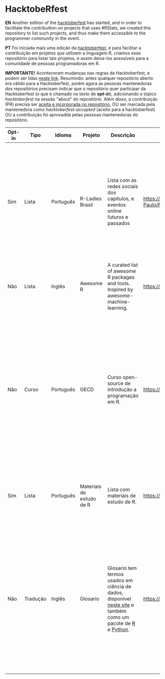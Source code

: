 # HacktobeRfest

**EN**
Another edition of the [hacktoberfest](https://hacktoberfest.digitalocean.com/) has started, and in order to facilitate the contribuition on projects that uses #RStats,  we created this repository to list such projects, and thus make them accessible to the programmer community in the event.

**PT**
Foi iniciada mais uma edição da [hacktoberfest](https://hacktoberfest.digitalocean.com/), e para facilitar a contribuição em projetos que utilizem a linguagem R, criamos esse repositório para listar tais projetos, e assim deixa-los acessíveis para a comunidade de pessoas programadoras em R. 

**IMPORTANTE!** Aconteceram mudanças nas regras da Hacktoberfest, e podem ser lidas [neste link](https://hacktoberfest.digitalocean.com/hacktoberfest-update). Resumindo: antes qualquer repositório aberto era válido para a Hacktoberfest, porém agora as pessoas mantenedoras dos repositórios precisam indicar que o repositório quer participar da Hacktoberfest (o que é chamado no texto de **_opt-in_**), adicionando o tópico _hacktoberfest_ na sessão "about" do repositório. Além disso, a contribuição (PR) precisa ser [aceita e incorporada no repositório](_merged_), OU ser marcada pela mantenedora como _hacktoberfest-accepted_ (aceito para a hacktoberfest) OU a contribuição foi aprovadda pelas pessoas mantenedoras do repositório.


| Opt-in | Tipo | Idioma | Projeto | Descrição | Repositório | Sugestões e outros |
|---|------|------|------|------|------|------|
| Sim | Lista | Português | R-Ladies Brasil | Lista com as redes sociais dos capítulos, e eventos online futuros e passados | https://github.com/R-Ladies-Sao-Paulo/RLadies-Brasil  | Para as pessoas organizadoras de capítulos da R-Ladies, é interessante verificar se todas as redes sociais do capítulo estão listadas. Além disso, adicionar eventos futuros, passados, e o link dos materiais utilizados. |
| Não | Lista | Inglês |   Awesome R  |   A curated list of awesome R packages and tools. Inspired by awesome-machine-learning. |   https://github.com/qinwf/awesome-R   |    Você pode contribuir sugerindo pacotes do R!   | 
| Não | Curso | Português |  GECD    |   Curso open-source de introdução a programação em R. | https://github.com/gecdfoz/GECD  | Você pode auxiliar na montagem do curso de programação em R! É só escolher um dos temas e começar a escrever. O repo já conta com alguns materiais feitos para o Python passíveis de serem traduzidos para R. Acessar "Nivelamento e integração" > "Algoritmo e Programação" > "R". | 
| Sim | Lista | Português | Materiais de estudo de R | Lista com materiais de estudo de R. |  https://github.com/beatrizmilz/materiais_estudo_R| Pode contribuir com novos materiais, com ideias de como organizar o repositório, entre outros. |
| Não | Tradução | Inglês | Glosario | Glosario tem termos usados em ciência de dados, disponível [neste site](https://glosario.carpentries.org/) e também como um pacote de [R](https://github.com/carpentries/glosario-r) e [Python](https://github.com/carpentries/glosario-py). | https://github.com/carpentries/glosario  | Pode contribuir com a tradução de termos em português. O arquivo a ser editado é o [glossary.yml](https://github.com/carpentries/glosario/blob/master/glossary.yml). Em breve estará disponível um post em português com instruções sobre como contribuir. Este [post da RStudio](https://education.rstudio.com/blog/2020/07/announcing-glosario/), em inglês, apresenta o projeto Glosario. |


